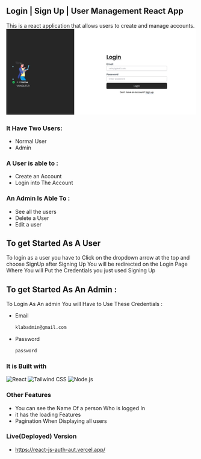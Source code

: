 ## Login | Sign Up | User Management React App

This is a react application that allows users to create and manage accounts.
![Project Screenshot](./src/assets/images/Auth.JPG)

### It Have Two Users:

- Normal User
- Admin

### A User is able to :

- Create an Account
- Login into The Account

### An Admin Is Able To :

- See all the users
- Delete a User
- Edit a user

## To get Started As A User

To login as a user you have to Click on the dropdown arrow at the top and choose SignUp
after Signing Up You will be redirected on the Login Page Where You will Put the Credentials you just used Signing Up

## To get Started As An Admin :

To Login As An admin You will Have to Use These Credentials :

- Email

  ```sh
  klabadmin@gmail.com
  ```

- Password
  ```sh
  password
  ```

### It is Built with

![React](https://img.shields.io/badge/React-17.0.2-blue)
![Tailwind CSS](https://img.shields.io/badge/Tailwind_CSS-2.2.19-green)
![Node.js](https://img.shields.io/badge/Node.js-14.17.4-lightgrey)

### Other Features

- You can see the Name Of a person Who is logged In
- it has the loading Features
- Pagination When Displaying all users

### Live(Deployed) Version

- <a href="https://react-js-auth-aut.vercel.app/" target="blank">https://react-js-auth-aut.vercel.app/</a>
